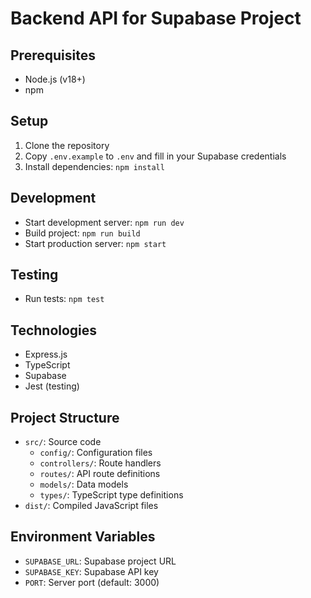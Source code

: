 # Backend API for Supabase Project

## Prerequisites
- Node.js (v18+)
- npm

## Setup
1. Clone the repository
2. Copy `.env.example` to `.env` and fill in your Supabase credentials
3. Install dependencies: `npm install`

## Development
- Start development server: `npm run dev`
- Build project: `npm run build`
- Start production server: `npm start`

## Testing
- Run tests: `npm test`

## Technologies
- Express.js
- TypeScript
- Supabase
- Jest (testing)

## Project Structure
- `src/`: Source code
  - `config/`: Configuration files
  - `controllers/`: Route handlers
  - `routes/`: API route definitions
  - `models/`: Data models
  - `types/`: TypeScript type definitions
- `dist/`: Compiled JavaScript files

## Environment Variables
- `SUPABASE_URL`: Supabase project URL
- `SUPABASE_KEY`: Supabase API key
- `PORT`: Server port (default: 3000)
